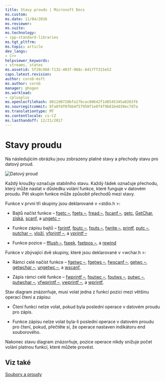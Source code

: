```yaml
---
title: Stavy proudu | Microsoft Docs
ms.custom: 
ms.date: 11/04/2016
ms.reviewer: 
ms.suite: 
ms.technology:
- cpp-standard-libraries
ms.tgt_pltfrm: 
ms.topic: article
dev_langs:
- C++
helpviewer_keywords:
- streams, states
ms.assetid: 5f28c968-f132-403f-968c-8417ff315e52
caps.latest.revision: 
author: corob-msft
ms.author: corob
manager: ghogen
ms.workload:
- cplusplus
ms.openlocfilehash: 0812d0728bfa17bcac80642f1d8545345a0263f6
ms.sourcegitcommit: 8fa8fdf0fbb4f57950f1e8f4f9b81b4d39ec7d7a
ms.translationtype: MT
ms.contentlocale: cs-CZ
ms.lasthandoff: 12/21/2017
---
```

# <a name="stream-states"></a>Stavy proudu
Na následujícím obrázku jsou zobrazeny platné stavy a přechody stavu pro datový proud.  
  
 ![Datový proud](../c-runtime-library/media/stream.gif "datového proudu")  
  
 Každý kroužky označuje stabilního stavu. Každý řádek označuje přechodu, který může nastat v důsledku volání funkce, které funguje v datovém proudu. Pět skupin funkce může způsobit přechodů mezi stavy.  
  
 Funkce v první tři skupiny jsou deklarované v \<stdio.h >:  
  
-   Bajtů načíst funkce – [fgetc –](../c-runtime-library/reference/fgetc-fgetwc.md), [fgets –](../c-runtime-library/reference/fgets-fgetws.md), [fread –](../c-runtime-library/reference/fread.md), [fscanf –](../c-runtime-library/reference/fscanf-fscanf-l-fwscanf-fwscanf-l.md), [getc](../c-runtime-library/reference/getc-getwc.md), [ GetChar](../c-runtime-library/reference/getc-getwc.md), [získá](../c-runtime-library/gets-getws.md), [scanf](../c-runtime-library/reference/scanf-scanf-l-wscanf-wscanf-l.md), a [ungetc –](../c-runtime-library/reference/ungetc-ungetwc.md)  
  
-   Funkce zápisu bajtů – [fprintf](../c-runtime-library/reference/fprintf-fprintf-l-fwprintf-fwprintf-l.md), [fputc –](../c-runtime-library/reference/fputc-fputwc.md), [fputs –](../c-runtime-library/reference/fputs-fputws.md), [fwrite –](../c-runtime-library/reference/fwrite.md), [printf](../c-runtime-library/reference/printf-printf-l-wprintf-wprintf-l.md), [putc –](../c-runtime-library/reference/putc-putwc.md), [putchar –](../c-runtime-library/reference/putc-putwc.md), [vloží](../c-runtime-library/reference/puts-putws.md), [vfprintf –](../c-runtime-library/reference/vfprintf-vfprintf-l-vfwprintf-vfwprintf-l.md), a [vprintf –](../c-runtime-library/reference/vprintf-vprintf-l-vwprintf-vwprintf-l.md)  
  
-   Funkce pozice – [fflush –](../c-runtime-library/reference/fflush.md), [fseek](../c-runtime-library/reference/fseek-fseeki64.md), [fsetpos –](../c-runtime-library/reference/fsetpos.md), a [rewind](../c-runtime-library/reference/rewind.md)  
  
 Funkce v zbývající dvě skupiny, které jsou deklarované v \<wchar.h >:  
  
-   Rámci celé načíst funkce – [fgetwc –](../c-runtime-library/reference/fgetc-fgetwc.md), [fgetws –](../c-runtime-library/reference/fgets-fgetws.md), [fwscanf –](../c-runtime-library/reference/fscanf-fscanf-l-fwscanf-fwscanf-l.md), [getwc –](../c-runtime-library/reference/getc-getwc.md), [getwchar –](../c-runtime-library/reference/getc-getwc.md), [ungetwc –](../c-runtime-library/reference/ungetc-ungetwc.md), a [wscanf](../c-runtime-library/reference/scanf-scanf-l-wscanf-wscanf-l.md),  
  
-   Zápis rámci celé funkce – [fwprintf –](../c-runtime-library/reference/fprintf-fprintf-l-fwprintf-fwprintf-l.md), [fputwc –](../c-runtime-library/reference/fputc-fputwc.md), [fputws –](../c-runtime-library/reference/fputs-fputws.md), [putwc –](../c-runtime-library/reference/putc-putwc.md), [putwchar –](../c-runtime-library/reference/fputc-fputwc.md), [vfwprintf –](../c-runtime-library/reference/vfprintf-vfprintf-l-vfwprintf-vfwprintf-l.md), [vwprintf –](../c-runtime-library/reference/vprintf-vprintf-l-vwprintf-vwprintf-l.md), a [wprintf](../c-runtime-library/reference/printf-printf-l-wprintf-wprintf-l.md),  
  
 Stav diagram znázorňuje, musí volat jedna z funkcí pozici mezi většinu operací čtení a zápisu:  
  
-   Čtení funkci nelze volat, pokud byla poslední operace v datovém proudu pro zápis.  
  
-   Funkce zápisu nelze volat byla-li poslední operace v datovém proudu pro čtení, pokud, přečtěte si, že operace nastaven indikátoru end souborového.  
  
 Nakonec stavu diagram znázorňuje, pozice operace nikdy snižuje počet volání platnou funkcí, které můžete provést.  
  
## <a name="see-also"></a>Viz také  
 [Soubory a proudy](../c-runtime-library/files-and-streams.md)